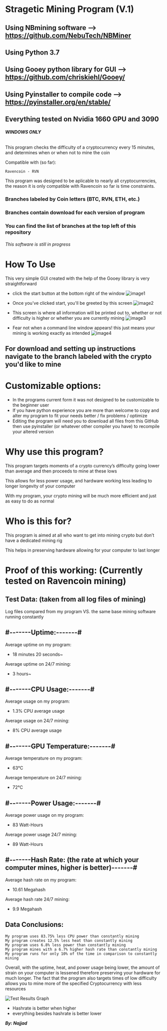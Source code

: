 # Stragetic Mining Program (V.1)

## Using NBmining software --> https://github.com/NebuTech/NBMiner
## Using Python 3.7
## Using Gooey python library for GUI --> https://github.com/chriskiehl/Gooey/
## Using Pyinstaller to compile code --> https://pyinstaller.org/en/stable/
## Everything tested on Nvidia 1660 GPU and 3090


###### **WINDOWS ONLY**

This program checks the difficulty of a cryptocurrency every 15 minutes, and determines when or when not to mine the coin



Compatible with (so far):

```
Ravencoin - RVN
```

This program was designed to be aplicable to nearly all cryptocurrencies, the reason it is only compatible with Ravencoin so far is time constraints.

### Branches labeled by Coin letters (BTC, RVN, ETH, etc.)
### Branches contain download for each version of program
### You can find the list of branches at the top left of this repository

###### This software is still in progress


# How To Use

This very simple GUI created with the help of the Gooey library is very straightforward
* click the start button at the bottom right of the window
![image1](https://user-images.githubusercontent.com/80614053/172917020-e7e0cf3a-d02c-4a2f-95f8-3f2e9c7c8805.jpg)
 
 * Once you've clicked start, you'll be greeted by this screen
![image2](https://user-images.githubusercontent.com/80614053/172917081-a9d2974c-4ae0-4601-a246-83db6dd9ed3e.png)

* This screen is where all information will be printed out to, whether or not difficulty is higher or whether you are currently mining
![image3](https://user-images.githubusercontent.com/80614053/172917202-1c3e1386-8326-4935-a8c1-b26b30f25bc9.png)

* Fear not when a command line window appears! this just means your mining is working exactly as intended
![image4](https://user-images.githubusercontent.com/80614053/172917261-b2f67aa1-bdfb-42bd-8ca7-641466157545.png)

## For download and setting up instructions navigate to the branch labeled with the crypto you'd like to mine



# Customizable options:

* In the programs current form it was not designed to be customizable to the beginner user
* If you have python experience you are more than welcome to copy and alter my program to fit your needs better / fix problems / optimize
* Editing the program will need you to download all files from this GitHub then use pyinstaller (or whatever other compiler you have) to recompile your altered version


# Why use this program?

This program targets moments of a crypto currency’s difficulty going lower than average and then proceeds to mine at these lows

This allows for less power usage, and hardware working less leading to longer longevity of your computer

With my program, your crypto mining will be much more efficient and just as easy to do as normal

# Who is this for?

This program is aimed at all who want to get into mining crypto but don’t have a dedicated mining rig

This helps in preserving hardware allowing for your computer to last longer

# Proof of this working: (Currently tested on Ravencoin mining)


## Test Data: (taken from all log files of mining) 
Log files compared from my program VS. the same base mining software running constantly

## #-------Uptime:-------#

Average uptime on my program:
* 18 minutes 20 seconds~

Average uptime on 24/7 mining: 
* 3 hours~

## #-------CPU Usage:-------#

Average usage on my program:
* 1.3% CPU average usage

Average usage on 24/7 mining:
* 8% CPU average usage

## #-------GPU Temperature:-------#

Average temperature on my program:
* 63°C

Average temperature on 24/7 mining:
* 72°C

## #-------Power Usage:-------#

Average power usage on my program:
* 83 Watt-Hours

Average power usage 24/7 mining:
* 89 Watt-Hours 

## #-------Hash Rate: (the rate at which your computer mines, higher is better)-------#

Average hash rate on my program:
* 10.61 Megahash

Average hash rate 24/7 mining:
* 9.9 Megahash

## Data Conclusions:
```
My program uses 83.75% less CPU power than constantly mining
My program creates 12.5% less heat than constantly mining
My program uses 6.8% less power than constantly mining
My program mines with a 6.7% higher hash rate than constantly mining
My program runs for only 10% of the time in comparison to constantly mining
```
Overall, with the uptime, heat, and power usage being lower, the amount of strain on your computer is lessened therefore preserving your hardware for much longer. The fact that the program also targets times of low difficulty allows you to mine more of the specified Cryptocurrency with less resources

![Test Results Graph](https://user-images.githubusercontent.com/80614053/172891095-08abb8f1-8c45-4189-854d-b83bd382cad1.png)
* Hashrate is better when higher
* everything besides hashrate is better lower


***By: Najjad***

